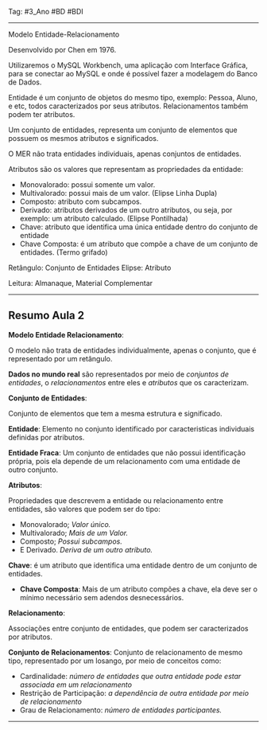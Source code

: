 Tag: #3_Ano #BD #BDI

---

Modelo Entidade-Relacionamento

Desenvolvido por Chen em 1976.

Utilizaremos o MySQL Workbench, uma aplicação com Interface Gráfica, para se conectar ao MySQL e onde é possível fazer a modelagem do Banco de Dados.

Entidade é um conjunto de objetos do mesmo tipo, exemplo: Pessoa, Aluno, e etc, todos caracterizados por seus atributos. Relacionamentos também podem ter atributos.

Um conjunto de entidades, representa um conjunto de elementos que possuem os mesmos atributos e significados.

O MER não trata entidades individuais, apenas conjuntos de entidades.

Atributos são os valores que representam as propriedades da entidade:
* Monovalorado: possui somente um valor.
* Multivalorado: possui mais de um valor. (Elipse Linha Dupla)
* Composto: atributo com subcampos.
* Derivado: atributos derivados de um outro atributos, ou seja, por exemplo: um atributo calculado. (Elipse Pontilhada)
* Chave: atributo que identifica uma única entidade dentro do conjunto de entidade
* Chave Composta: é um atributo que compõe a chave de um conjunto de entidades. (Termo grifado)

Retângulo: Conjunto de Entidades
Elipse: Atributo

Leitura: Almanaque, Material Complementar

---

## Resumo Aula 2

**Modelo Entidade Relacionamento**:

O modelo não trata de entidades individualmente, apenas o conjunto, que é representado por um retângulo.

**Dados no mundo real** são representados por meio de *conjuntos de entidades*, o *relacionamentos* entre eles e *atributos* que os caracterizam.

**Conjunto de Entidades**:

Conjunto de elementos que tem a mesma estrutura e significado.

**Entidade**: Elemento no conjunto identificado por caracteristicas individuais definidas por atributos.

**Entidade Fraca**: Um conjunto de entidades que não possui identificação própria, pois ela depende de um relacionamento com uma entidade de outro conjunto.

**Atributos**:

Propriedades que descrevem a entidade ou relacionamento entre entidades, são valores que podem ser do tipo:
- Monovalorado; *Valor único.*
- Multivalorado; *Mais de um Valor.*
- Composto; *Possui subcampos.*
- E Derivado. *Deriva de um outro atributo.*

**Chave**: é um atributo que identifica uma entidade dentro de um conjunto de entidades.
- **Chave Composta**: Mais de um atributo compões a chave, ela deve ser o mínimo necessário sem adendos desnecessários.

**Relacionamento**:

Associações entre conjunto de entidades, que podem ser caracterizados por atributos.

**Conjunto de Relacionamentos**: Conjunto de relacionamento de mesmo tipo, representado por um losango, por meio de conceitos como:
- Cardinalidade: *número de entidades que outra entidade pode estar associada em um relacionamento*
- Restrição de Participação: *a dependência de outra entidade por meio de relacionamento*
- Grau de Relacionamento: *número de entidades participantes.*

---

